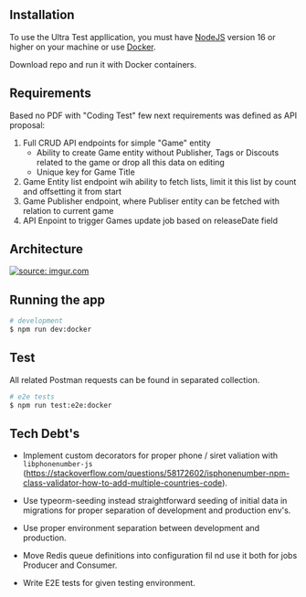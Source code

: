 ## Installation

To use the Ultra Test appllication, you must have [NodeJS](https://nodejs.org/en/download/) version 16 or higher on your machine or use [Docker](https://docs.docker.com/desktop/).

Download repo and run it with Docker containers. 

## Requirements

Based no PDF with "Coding Test" few next requirements was defined as API proposal:

1. Full CRUD API endpoints for simple "Game" entity
    * Ability to create Game entity without Publisher, Tags or Discouts related to the game or drop all this data on editing
    * Unique key for Game Title
2. Game Entity list endpoint wih ability to fetch lists, limit it this list by count and offsetting it from start
3. Game Publisher endpoint, where Publiser entity can be fetched with relation to current game
4. API Enpoint to trigger Games update job based on releaseDate field

## Architecture

<a href="https://imgur.com/i35pw5C"><img src="https://i.imgur.com/i35pw5C.png" title="source: imgur.com" /></a>

## Running the app

```bash
# development
$ npm run dev:docker
```

## Test

All related Postman requests can be found in separated collection.

```bash
# e2e tests
$ npm run test:e2e:docker

```

## Tech Debt's

* Implement custom decorators for proper phone / siret valiation with `libphonenumber-js` (https://stackoverflow.com/questions/58172602/isphonenumber-npm-class-validator-how-to-add-multiple-countries-code).

* Use typeorm-seeding instead straightforward seeding of initial data in migrations for proper separation of development and production env's.

* Use proper environment separation between development and production.

* Move Redis queue definitions into configuration fil nd use it both for jobs Producer and Consumer.

* Write E2E tests for given testing environment.


